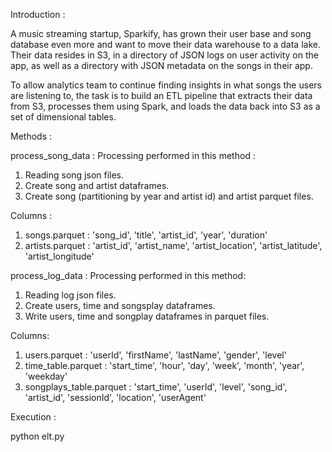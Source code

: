 Introduction :

A music streaming startup, Sparkify, has grown their user base and song database even more and want to move their data warehouse to a data lake. Their data resides in S3, in a directory of JSON logs on user activity on the app, as well as a directory with JSON metadata on the songs in their app.

To allow analytics team to continue finding insights in what songs the users are listening to, the task is to build an ETL pipeline that extracts their data from S3, processes them using Spark, and loads the data back into S3 as a set of dimensional tables.

Methods :

process_song_data :
Processing performed in this method :

1. Reading song json files.
2. Create song and artist dataframes.
3. Create song (partitioning by year and artist id) and artist parquet files.

Columns :
1. songs.parquet : 'song_id', 'title', 'artist_id', 'year', 'duration'
2. artists.parquet : 'artist_id', 'artist_name', 'artist_location', 'artist_latitude', 'artist_longitude'

process_log_data :
Processing performed in this method:

1. Reading log json files.
2. Create users, time and songsplay dataframes.
3. Write users, time and songplay dataframes in parquet files.

Columns:
1. users.parquet : 'userId', 'firstName', 'lastName', 'gender', 'level'
2. time_table.parquet : 'start_time', 'hour', 'day', 'week', 'month', 'year', 'weekday'
3. songplays_table.parquet : 'start_time', 'userId', 'level', 'song_id', 'artist_id', 'sessionId', 'location', 'userAgent'

Execution :

python elt.py